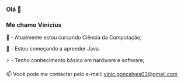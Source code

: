 ### Olá 👋

###  **Me chamo Vinícius**

  🌱 - Atualmente estou cursando Ciência da Computação;

  🌱 - Estou começando a aprender Java.
  
  ⚡ - Tenho conhecimento básico em hardware e software;
  
  

  📫 Você pode me contactar pelo e-mail: vinic.goncalves03@gmail.com

<!--

Here are some ideas to get you started:

- 🔭 I’m currently working on ...
- 🌱 I’m currently learning ...
- 👯 I’m looking to collaborate on ...
- 🤔 I’m looking for help with ...
- 💬 Ask me about ...
- 📫 How to reach me: ...
- 😄 Pronouns: ...
- ⚡ Fun fact: ...
-->
